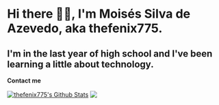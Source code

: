 # Hi there 🖖🏻, I'm Moisés Silva de Azevedo, aka thefenix775.
## I'm in the last year of high school and I've been learning a little about technology.

**Contact me**

<a href="https://github.com/thefenix775">
<img align="center" alt="thefenix775's Github Stats" src="https://github-readme-stats.codestackr.vercel.app/api?username=thefenix775&show_icons=true&hide_border=true&count_private=true&include_all_commits=true&theme=radical" /></a>

<a href="https://github.com/thefenix775">
  <img align="center" src="https://github-readme-stats.anuraghazra1.vercel.app/api/top-langs/?username=thefenix775&layout=compact&theme=radical" />
</a>
